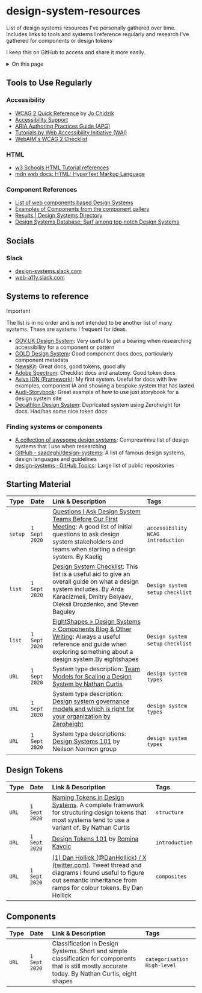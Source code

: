 # design-system-resources
List of design systems resources I've personally gathered over time. Includes links to tools and systems I reference regularly and research I've gathered for components or design tokens

I keep this on GitHub to access and share it more easily.

<details>
<summary>On this page</summary>
  
* [Tools to Use Regularly](#tools)
* [Social](#social)
* [Systems to reference](#referenceSystems)
* [Starting Material](#startingMaterial)
* [Design Tokens](#designTokens)
* [Components](#components)
  
</details>

## Tools to Use Regularly<a id='tools'></a>
### Accessibility
* [WCAG 2 Quick Reference](https://3pha.com/wcag2/) by [Jo Chidzik](https://twitter.com/joechidzik)
* [Accessibility Support](https://a11ysupport.io/)
* [ARIA Authoring Practices Guide (APG)](https://www.w3.org/WAI/ARIA/apg/)
* [Tutorials by Web Accessibility Initiative (WAI)](https://www.w3.org/WAI/tutorials/)
* [WebAIM's WCAG 2 Checklist](https://webaim.org/standards/wcag/checklist)

### HTML
* [w3 Schools HTML Tutorial references](https://www.w3schools.com/html/)
* [mdn web docs: HTML: HyperText Markup Language](https://developer.mozilla.org/en-US/docs/Web/HTML)

### Component References
  * [List of web components based Design Systems](https://webcomponents.today/design-systems/)
  * [Examples of Components from the component gallery](https://component.gallery/components/)
  * [Results | Design Systems Directory](https://designsystems.directory/)
  * [Design Systems Database: Surf among top‑notch Design Systems](https://designsystems.surf/)

## Socials<a id='social'></a>
### Slack
* [design-systems.slack.com](https://design-systems.slack.com/)
* [web-a11y.slack.com](https://web-a11y.slack.com/)


## Systems to reference<a id='referenceSystems'></a>
> [!IMPORTANT]
> The list is in no order and is not intended to be another list of many systems. These are systems I frequent for ideas.

* [GOV.UK Design System](https://design-system.service.gov.uk/): Very useful to get a bearing when researching accessibility for a component or pattern
* [GOLD Design System](https://gold.designsystemau.org/): Good component docs docs, particularly component metadata
* [NewsKit](https://www.newskit.co.uk/): Great docs, good tokens, good ally	
* [Adobe Spectrum](https://spectrum.adobe.com/): Checklist docs and anatomy. Good token docs
* [Aviva ION (Framework)](https://standards.aviva.com/ion/): My first system. Useful for docs with live examples, component IA and showing a bespoke system that has lasted
* [Audi-Storybook](https://react.ui.audi/?path=/docs/introduction--docs): Great example of how to use just storybook for a design system site
* [Decathlon Design System](https://zeroheight.com/726f8c765/p/71b8e3-decathlon-design-system): Depricated system using Zeroheight for docs. Had/has some nice token docs

### Finding systems or components
* [A collection of awesome design systems](https://github.com/alexpate/awesome-design-systems): Compresnhive list of design systems that I use when researching 
* [GitHub - saadeghi/design-systems](https://github.com/saadeghi/design-systems): A list of famous design systems, design languages and guidelines
* [design-systems · GitHub Topics](https://github.com/topics/design-systems): Large list of public repositories

## Starting Material<a id='startingMaterial'></a>
| Type | Date | Link & Description | Tags |
| :--- | :--- | :--- | :--- |
| `setup` | `1 Sept 2020` | [Questions I Ask Design System Teams Before Our First Meeting](https://medium.com/@kaelig/questions-i-ask-design-system-teams-before-our-first-meeting-as-a-consultant-b2d616c7ac9f): A good list of initial questions to ask design system stakeholders and teams when starting a design system. By Kaelig | `accessibility` `WCAG` `introduction` |
| `list` | `1 Sept 2020` | [Design System Checklist](https://www.designsystemchecklist.com/): This list is a useful aid to give an overall guide on what a design system includes. By Arda Karacizmeli, Dmitry Belyaev, Oleksii Drozdenko, and Steven Baguley | `Design system setup` `checklist` |
| `list` | `1 Sept 2020` | [EightShapes > Design Systems > Components Blog & Other Writing](https://eightshapes.com/components/): Always a useful reference and guide when exploring something about a design system.By eightshapes | `Design system setup` `checklist` |
| `URL` | `1 Sept 2020` | System type description: [Team Models for Scaling a Design System by Nathan Curtis](https://medium.com/eightshapes-llc/team-models-for-scaling-a-design-system-2cf9d03be6a0) | `design system types` |
| `URL` | `1 Sept 2020` | System type description: [Design system governance models and which is right for your organization by Zeroheight](https://zeroheight.com/help/guides/design-system-governance-models-and-which-is-right-for-your-organization/#:~:text=resourcing%20the%20models-,Federated,facilitate%20discussions%2C%20and%20ensure%20accountability) | `design system types` |
| `URL` | `1 Sept 2020` | System type descriptions: [Design Systems 101](https://www.nngroup.com/articles/design-systems-101/) by Neilson Normon group | `design system types` |

## Design Tokens<a id='designTokens'></a>

| Type | Date | Link & Description | Tags |
| :--- | :--- | :--- | :--- |
| `URL` | `1 Sept 2020` | [Naming Tokens in Design Systems](https://medium.com/eightshapes-llc/naming-tokens-in-design-systems-9e86c7444676). A complete framework for structuring design tokens that most systems tend to use a variant of. By Nathan Curtis | `structure` |
| `URL` | `1 Sept 2020` | [Design Tokens 101](https://designstrategy.guide/design-management/design-tokens-101/) by [Romina Kavcic](http://www.romina.si/) | `introduction` |
| `URL` | `1 Sept 2020` | [(1) Dan Hollick (@DanHollick) / X (twitter.com)](https://twitter.com/DanHollick?ref_src=twsrc%5Etfw%7Ctwcamp%5Etweetembed%7Ctwterm%5E1483874236410347521%7Ctwgr%5E%7Ctwcon%5Es1_&ref_url=notion%3A%2F%2Fwww.notion.so%2Fprotfolio%2FDave-Musson-c3a76035b6d347ac906b4b3ca2df89d4%3Fp%3D854c250d8aae4b95a60f3db714dc1a29pm%3Dc). Tweet thread and diagrams I found useful to figure out semantic inheritance from ramps for colour tokens. By Dan Hollick | `composites` |

## Components<a id='components'></a>
| Type | Date | Link & Description | Tags |
| :---  | :--- | :--- | :--- |
| `URL` | `1 Sept 2020` | Classification in Design Systems. Short and simple classification for components that is still mostly accurate today. By Nathan Curtis, eight shapes | `categorisation` `High-level` |


